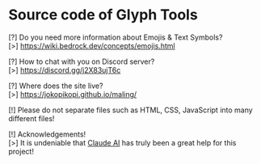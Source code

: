 # Source code of Glyph Tools
[?] Do you need more information about Emojis & Text Symbols?  
[>] https://wiki.bedrock.dev/concepts/emojis.html

[?] How to chat with you on Discord server?  
[>] https://discord.gg/j2X83ujT6c

[?] Where does the site live?  
[>] https://jokopikopi.github.io/maling/

[!] Please do not separate files such as HTML, CSS, JavaScript into many different files!

[!] Acknowledgements!  
[>] It is undeniable that [Claude AI](https://claude.ai/) has truly been a great help for this project!
